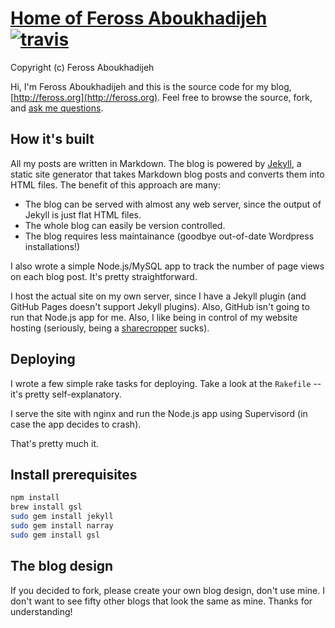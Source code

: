 # [Home of Feross Aboukhadijeh](http://feross.org) [![travis][travis-image]][travis-url]

[travis-image]: https://img.shields.io/travis/feross/feross.org/master.svg?style=flat
[travis-url]: https://travis-ci.org/feross/feross.org

Copyright (c) Feross Aboukhadijeh

Hi, I'm Feross Aboukhadijeh and this is the source code for my blog, [http://feross.org](http://feross.org). Feel free to browse the source, fork, and [ask me questions](https://twitter.com/feross).


## How it's built

All my posts are written in Markdown. The blog is powered by [Jekyll](http://github.com/mojombo/jekyll), a static site generator that takes Markdown blog posts and converts them into HTML files. The benefit of this approach are many:

- The blog can be served with almost any web server, since the output of Jekyll is just flat HTML files.
- The whole blog can easily be version controlled.
- The blog requires less maintainance (goodbye out-of-date Wordpress installations!)

I also wrote a simple Node.js/MySQL app to track the number of page views on each blog post. It's pretty straightforward.

I host the actual site on my own server, since I have a Jekyll plugin (and GitHub Pages doesn't support Jekyll plugins). Also, GitHub isn't going to run that Node.js app for me. Also, I like being in control of my website hosting (seriously, being a [sharecropper](http://www.tbray.org/ongoing/When/200x/2003/07/12/WebsThePlace) sucks).


## Deploying

I wrote a few simple rake tasks for deploying. Take a look at the `Rakefile` -- it's pretty self-explanatory.

I serve the site with nginx and run the Node.js app using Supervisord (in case the app decides to crash).

That's pretty much it.

## Install prerequisites

```bash
npm install
brew install gsl
sudo gem install jekyll
sudo gem install narray
sudo gem install gsl
```

## The blog design

If you decided to fork, please create your own blog design, don't use mine. I don't want to see fifty other blogs that look the same as mine. Thanks for understanding!

